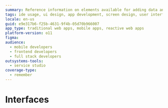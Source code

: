 ```yaml
---
summary: Reference information on elements available for adding data and logic to apps, as well as designing screens and layouts.
tags: ide usage, ui design, app development, screen design, user interfaces
locale: en-us
guid: e9e317b6-f25b-4631-9f4b-05d70b966007
app_type: traditional web apps, mobile apps, reactive web apps
platform-version: o11
figma:
audience:
  - mobile developers
  - frontend developers
  - full stack developers
outsystems-tools:
  - service studio
coverage-type:
  - remember
---
```


# Interfaces
